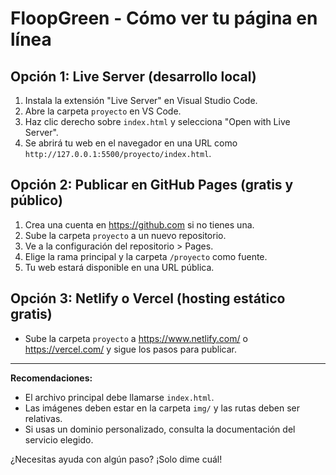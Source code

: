 # FloopGreen - Cómo ver tu página en línea

## Opción 1: Live Server (desarrollo local)
1. Instala la extensión "Live Server" en Visual Studio Code.
2. Abre la carpeta `proyecto` en VS Code.
3. Haz clic derecho sobre `index.html` y selecciona "Open with Live Server".
4. Se abrirá tu web en el navegador en una URL como `http://127.0.0.1:5500/proyecto/index.html`.

## Opción 2: Publicar en GitHub Pages (gratis y público)
1. Crea una cuenta en https://github.com si no tienes una.
2. Sube la carpeta `proyecto` a un nuevo repositorio.
3. Ve a la configuración del repositorio > Pages.
4. Elige la rama principal y la carpeta `/proyecto` como fuente.
5. Tu web estará disponible en una URL pública.

## Opción 3: Netlify o Vercel (hosting estático gratis)
- Sube la carpeta `proyecto` a https://www.netlify.com/ o https://vercel.com/ y sigue los pasos para publicar.

---

**Recomendaciones:**
- El archivo principal debe llamarse `index.html`.
- Las imágenes deben estar en la carpeta `img/` y las rutas deben ser relativas.
- Si usas un dominio personalizado, consulta la documentación del servicio elegido.

¿Necesitas ayuda con algún paso? ¡Solo dime cuál!
